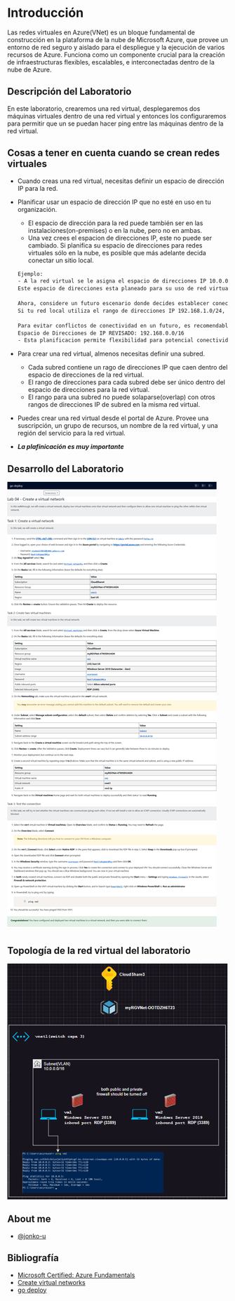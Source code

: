 # Introducción
Las redes virtuales en Azure(VNet) es un bloque fundamental de construcción en la plataforma de la nube de Microsoft Azure, que provee un entorno de red seguro y  aislado para el despliegue y la ejecución de varios recursos de Azure. Funciona como un componente crucial para la creación de infraestructuras flexibles, escalables, e interconectadas dentro de la nube de Azure.

## Descripción del Laboratorio
En este laboratorio, crearemos una red virtual, desplegaremos dos máquinas virtuales dentro de una red virtual y entonces los configuraremos para permitir que un se puedan hacer ping entre las máquinas dentro de la red virtual.

## Cosas a tener en cuenta cuando se crean redes virtuales
- Cuando creas una red virtual, necesitas definir un espacio de dirección IP para la red.
- Planificar usar un espacio de dirección IP que no esté en uso en tu organización.
    - El espacio de dirección para la red puede también ser en las instalaciones(on-premises) o en la nube, pero no en ambas.
    - Una vez crees el espacion de direcciones IP, este no puede ser cambiado. Si planifica su espacio de direcciones para redes virtuales sólo en la nube, es posible que más adelante decida conectar un sitio local.
    ```bash
    Ejemplo:
    - A la red virtual se le asigna el espacio de direcciones IP 10.0.0.0/16. 
    Este espacio de direcciones esta planeado para su uso de red virtual sólo en la nube dentro de Azure.
    
    Ahora, considere un futuro escenario donde decides establecer conectividad entre tus redes en local y tu red virtual en Azure.
    Si tu red local utiliza el rango de direcciones IP 192.168.1.0/24, puede encontrarse con conflictos.

    Para evitar conflictos de conectividad en un futuro, es recomendable planificar tu espacio de direcciones IP iniciales en Azure.
    Espacio de Direcciones de IP REVISADO: 192.168.0.0/16
    - Esta planificacion permite flexibilidad para potencial conectividad en locales en el futuro sin conflictos de IP.
    ```

- Para crear una red virtual, almenos necesitas definir una subred.
    - Cada subred contiene un rago de direcciones IP que caen dentro del espacio de direcciones de la red virtual.
    - El rango de direcciones para cada subred debe ser único dentro del espacio de direcciones para la red virtual.
    - El rango para una subred no puede solaparse(overlap) con otros rangos de direcciones IP de subred en la misma red virtual. 
- Puedes crear una red virtual desde el portal de Azure. Provee una suscripción, un grupo de recursos, un nombre de la red virtual, y una región del servicio para la red virtual.
- ***La plafinicación es muy importante***

## Desarrollo del Laboratorio
![Logo](/AZ-900-Microsoft%20Azure%20Fundamentals/Lab%204%20Create%20a%20virtual%20network/screenshots/Lab4.png)

## Topología de la red virtual del laboratorio
![Logo](/AZ-900-Microsoft%20Azure%20Fundamentals/Lab%204%20Create%20a%20virtual%20network/screenshots/Lab4-View%20the%20topology%20of%20an%20Azure%20virtual%20network.png)

## About me
- [@jonko-u](https://github.com/jonko-u)

## Bibliografía
- [Microsoft Certified: Azure Fundamentals](https://learn.microsoft.com/en-us/credentials/certifications/azure-fundamentals/)
- [Create virtual networks](https://learn.microsoft.com/en-gb/training/modules/configure-virtual-networks/4-create-virtual-networks?WT.mc_id=ilt_partner_webpage_wwl&ocid=4704327)
- [go deploy](https://lms.godeploy.it/)
